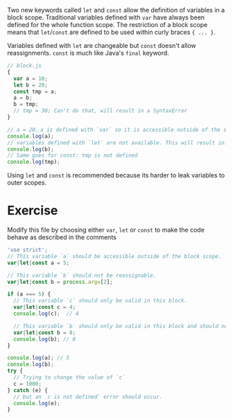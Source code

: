 Two new keywords called `let` and `const` allow the definition of variables in a block scope. Traditional variables defined with `var` have always been defined for the whole function scope. The restriction of a block scope means that `let`/`const` are defined to be used within curly braces `{ ... }`.

Variables defined with `let` are changeable but `const` doesn't allow reassignments. `const` is much like Java's `final` keyword.

```javascript
// block.js
{
  var a = 10;
  let b = 20;
  const tmp = a;
  a = b;
  b = tmp;
  // tmp = 30; Can't do that, will result in a SyntaxError
}

// a = 20、a is defined with `var` so it is accessible outside of the scope
console.log(a);
// variables defined with `let` are not available. This will result in: ReferenceError b is not defined
console.log(b);
// Same goes for const: tmp is not defined
console.log(tmp);
```

Using `let` and `const` is recommended because its harder to leak variables to outer scopes.

# Exercise

Modify this file by choosing either `var`, `let` or `const` to make the code behave as described in the comments

```javascript
'use strict';
// This variable `a` should be accessible outside of the block scope.
var|let|const a = 5;

// This variable `b` should not be reassignable.
var|let|const b = process.argv[2];

if (a === 5) {
  // This variable `c` should only be valid in this block.
  var|let|const c = 4;
  console.log(c);  // 4

  // This variable `b` should only be valid in this block and should not be reassignable.
  var|let|const b = 8;
  console.log(b); // 8
}

console.log(a); // 5
console.log(b);
try {
  // Trying to change the value of `c`
  c = 1000;
} catch (e) {
  // but an `c is not defined` error should occur.
  console.log(e);
}
```
